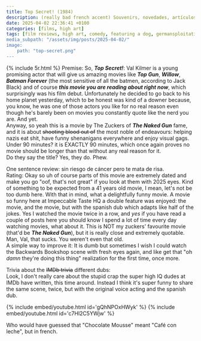 ```yaml
---
title: Top Secret! (1984)
description: (really bad french accent) Souvenirs, novedades, artículos de coña
date: 2025-04-02 22:36:41 +0100
categories: [films, high art]
tags: [film reviews, high art, comedy, featuring a dog, germansploitation, let's punch our way out, pretty metal, wrong place wrong face, they say the title]
media_subpath: "/assets/img/posts/2025-04-02/"
image:
    path: "top-secret.png"
---
```

{% include 5r.html %}
<span class="reviewsection">Premise:</span> So, ***Top Secret!***: Val Kilmer is a young promising actor that will give us amazing movies like ***Top Gun***, ***Willow***, ***Batman Forever*** (the most sensitive of all the batmen, according to Jack Black) and of course ***this movie you are reading about right now***, which surprisingly was his film debut. Unfortunately he decided to go back to his home planet yesterday, which to be honest was kind of a downer because, you know, he was one of those actors you like for no real reason even though he's barely been on movies you constantly quote like the nerd you are. And yet.<br/>Anyway, so yeah this is a movie by The Zuckers of ***The Naked Gun*** fame, and it is about ~~shooting blood out of~~ the most noble of endeavours: helping nazis eat shit, have funny shenanigans everywhere and enjoy visual gags.<br/>
<span class="reviewsection">Under 90 minutes?</span> it is EXACTLY 90 minutes, which once again proves no movie should be longer than that without any real reason for it.<br/>
<span class="reviewsection">Do they say the title?</span> Yes, they do. Phew.

<span class="reviewsection">One sentence review:</span> sin riesgo de cáncer pero te mata de risa.<br/>
<span class="reviewsection">Rating:</span> Okay so uh of course parts of this movie are extremely dated and make you go "oof, that's not great" if you look at them with 2025 eyes. Kind of something to be expected from a 41 years old movie, I mean, let's not be too dumb here. With that in mind, what a delightfully funny movie. A movie so funny here at Impeccable Taste HQ a double feature was enjoyed: the movie, and the movie, but with the spanish dub which adapts like half of the jokes. Yes I watched the movie twice in a row, and *yes* if you have read a couple of posts here you should know I spend a lot of time every day watching movies, what about it. This is NOT my zuckers' favourite movie (that'd be ***The Naked Gun***), but it is really close and extremely quotable.<br/>Man, Val, that sucks. You weren't even that old.<br/>
<span class="reviewsection">A simple way to improve it:</span> It is dumb but sometimes I wish I could watch the Backwards Bookshop scene with fresh eyes again, and like get that "oh *damn* they're doing this thing" realization for the first time, once more.

<span class="reviewsection">Trivia about the ~~IMDb trivia~~ different dubs:</span><br/>Look, I don't really care about the stupid crap the super high IQ dudes at IMDb have written, this time around. Instead I think it's super funny to share the same scene, twice, but with the original voice acting and the spanish dub.

{% include embed/youtube.html id='gQhNPOxHWyk' %}
{% include embed/youtube.html id='c7Hl2C5YWjw' %}

Who would have guessed that "Chocolate Mousse" meant "Café con leche", but in french.
